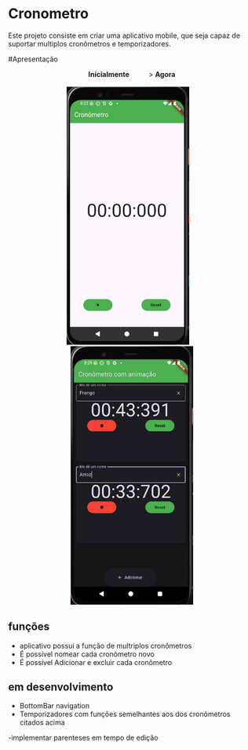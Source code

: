 # Cronometro

Este projeto consiste em criar uma aplicativo mobile, que seja capaz de suportar multiplos cronômetros e temporizadores.

#Apresentação

<p align="center">
  <strong>Inicialmente</strong> &nbsp;&nbsp;&nbsp;&nbsp;&nbsp;&nbsp;&nbsp;&nbsp;&nbsp;>
  <strong>Agora</strong><br><br>
  <img src="app/assets/pa_antigo.png" width="250"/>
 &nbsp;&nbsp;&nbsp;
  <img src="app/assets/pa.png" width="250"/>
</p>


## funções

- aplicativo possui a função de multriplos cronômetros
- É possível nomear cada cronômetro novo
- É possível Adicionar e excluir cada cronômetro

## em desenvolvimento

- BottomBar navigation
- Temporizadores com funções semelhantes aos dos cronômetros citados acima

-implementar parenteses em tempo de edição
